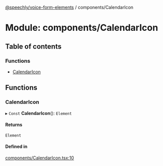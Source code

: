 [@speechly/voice-form-elements](../README.md) / components/CalendarIcon

# Module: components/CalendarIcon

## Table of contents

### Functions

- [CalendarIcon](components_CalendarIcon.md#calendaricon)

## Functions

### CalendarIcon

▸ `Const` **CalendarIcon**(): `Element`

#### Returns

`Element`

#### Defined in

[components/CalendarIcon.tsx:10](https://github.com/speechly/speechly-demos/blob/c564abb/libraries/voice-form-elements/src/components/CalendarIcon.tsx#L10)
